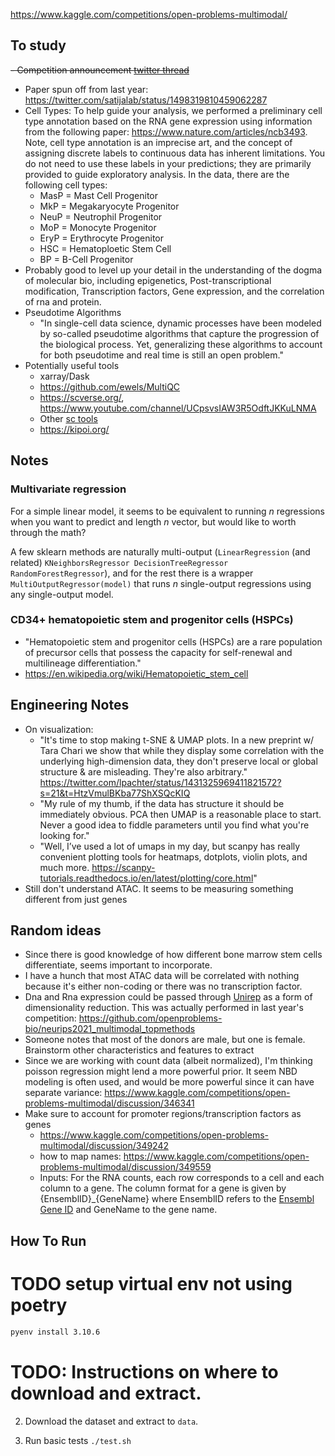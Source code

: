 https://www.kaggle.com/competitions/open-problems-multimodal/

## To study
~~- Competition announcement [twitter thread](https://twitter.com/dbburkhardt/status/1559304603933589504)~~
   - Paper spun off from last year: https://twitter.com/satijalab/status/1498319810459062287
- Cell Types: To help guide your analysis, we performed a preliminary cell type annotation based on the RNA gene expression using information from the following paper: https://www.nature.com/articles/ncb3493. Note, cell type annotation is an imprecise art, and the concept of assigning discrete labels to continuous data has inherent limitations. You do not need to use these labels in your predictions; they are primarily provided to guide exploratory analysis. In the data, there are the following cell types:
  - MasP = Mast Cell Progenitor
  - MkP = Megakaryocyte Progenitor
  - NeuP = Neutrophil Progenitor
  - MoP = Monocyte Progenitor
  - EryP = Erythrocyte Progenitor 
  - HSC = Hematoploetic Stem Cell 
  - BP = B-Cell Progenitor
- Probably good to level up your detail in the understanding of the dogma of molecular bio, including epigenetics, Post-transcriptional modification, Transcription factors, Gene expression, and the correlation of rna and protein.
- Pseudotime Algorithms
  - "In single-cell data science, dynamic processes have been modeled by so-called pseudotime algorithms that capture the progression of the biological process. Yet, generalizing these algorithms to account for both pseudotime and real time is still an open problem."
- Potentially useful tools
  - xarray/Dask
  - https://github.com/ewels/MultiQC
  - https://scverse.org/, https://www.youtube.com/channel/UCpsvsIAW3R5OdftJKKuLNMA
  - Other [sc tools](https://www.kaggle.com/competitions/open-problems-multimodal/discussion/344816) 
  - https://kipoi.org/

## Notes

### Multivariate regression

For a simple linear model, it seems to be equivalent to running $n$ regressions when you want to predict and length $n$ vector, but would like to worth through the math?

A few sklearn methods are naturally multi-output (`LinearRegression` (and related) `KNeighborsRegressor DecisionTreeRegressor RandomForestRegressor`), and for the rest there is a wrapper `MultiOutputRegressor(model)` that runs $n$ single-output regressions using any single-output model. 

### CD34+ hematopoietic stem and progenitor cells (HSPCs)
- "Hematopoietic stem and progenitor cells (HSPCs) are a rare population of precursor cells that possess the capacity for self-renewal and multilineage differentiation."
- https://en.wikipedia.org/wiki/Hematopoietic_stem_cell


## Engineering Notes
 
- On visualization:
  - "It's time to stop making t-SNE & UMAP plots. In a new preprint w/ Tara Chari we show that while they display some correlation with the underlying high-dimension data, they don't preserve local or global structure & are misleading. They're also arbitrary." https://twitter.com/lpachter/status/1431325969411821572?s=21&t=HtzVmulBKba77ShXSQcKIQ
  - "My rule of my thumb, if the data has structure it should be immediately obvious. PCA then UMAP is a reasonable place to start. Never a good idea to fiddle parameters until you find what you're looking for."
  - "Well, I’ve used a lot of umaps in my day, but scanpy has really convenient plotting tools for heatmaps, dotplots,  violin plots, and much more. https://scanpy-tutorials.readthedocs.io/en/latest/plotting/core.html"
- Still don't understand ATAC. It seems to be measuring something different from just genes

## Random ideas
- Since there is good knowledge of how different bone marrow stem cells differentiate, seems important to incorporate. 
- I have a hunch that most ATAC data will be correlated with nothing because it's either non-coding or there was no transcription factor. 
- Dna and Rna expression could be passed through [Unirep](https://github.com/ElArkk/jax-unirep) as a form of dimensionality reduction. This was actually performed in last year's competition: https://github.com/openproblems-bio/neurips2021_multimodal_topmethods 
- Someone notes that most of the donors are male, but one is female. Brainstorm other characteristics and features to extract
- Since we are working with count data (albeit normalized), I'm thinking poisson regression might lend a more powerful prior. It seem NBD modeling is often used, and would be more powerful since it can have separate variance: https://www.kaggle.com/competitions/open-problems-multimodal/discussion/346341 
- Make sure to account for promoter regions/transcription factors as genes
  - https://www.kaggle.com/competitions/open-problems-multimodal/discussion/349242
  - how to map names: https://www.kaggle.com/competitions/open-problems-multimodal/discussion/349559
  - Inputs: For the RNA counts, each row corresponds to a cell and each column to a gene. The column format for a gene is given by {EnsemblID}_{GeneName} where EnsemblID refers to the [Ensembl Gene ID](https://www.ebi.ac.uk/training/online/courses/ensembl-browsing-genomes/navigating-ensembl/investigating-a-gene/#:~:text=Ensembl%20gene%20IDs%20begin%20with,of%20species%20other%20than%20human) and GeneName to the gene name.

## How To Run

# TODO setup virtual env not using poetry
```sh
pyenv install 3.10.6
```

# TODO: Instructions on where to download and extract.
2. Download the dataset and extract to `data`.


3. Run basic tests `./test.sh`